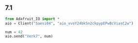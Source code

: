 ## 7.1

``` python
from Adafruit_IO import *
aio = Client("Saesi04", "aio_vvoY24bkSn2ckpypEPwBcViasC2w")

num = 42
aio.send("Verk7", num)
```
